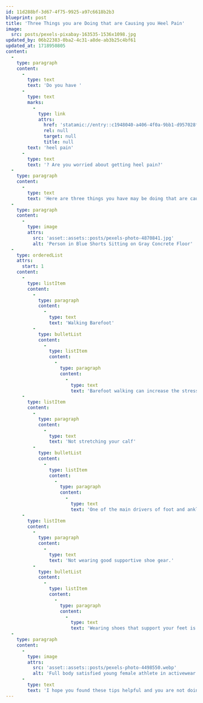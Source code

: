 ```yaml
---
id: 11d288bf-3d67-4f75-9925-a97c6618b2b3
blueprint: post
title: 'Three Things you are Doing that are Causing you Heel Pain'
image:
  src: posts/pexels-pixabay-163535-1536x1098.jpg
updated_by: 06b22383-0ba2-4c31-a8de-ab3b25c4bf61
updated_at: 1718950805
content:
  -
    type: paragraph
    content:
      -
        type: text
        text: 'Do you have '
      -
        type: text
        marks:
          -
            type: link
            attrs:
              href: 'statamic://entry::c1948040-a406-4f0a-9bb1-d957028f68ab'
              rel: null
              target: null
              title: null
        text: 'heel pain'
      -
        type: text
        text: '? Are you worried about getting heel pain?'
  -
    type: paragraph
    content:
      -
        type: text
        text: 'Here are three things you have may be doing that are causing you heel pain, or put you at a great risk for developing heel pain.'
  -
    type: paragraph
    content:
      -
        type: image
        attrs:
          src: 'asset::assets::posts/pexels-photo-4870841.jpg'
          alt: 'Person in Blue Shorts Sitting on Gray Concrete Floor'
  -
    type: orderedList
    attrs:
      start: 1
    content:
      -
        type: listItem
        content:
          -
            type: paragraph
            content:
              -
                type: text
                text: 'Walking Barefoot'
          -
            type: bulletList
            content:
              -
                type: listItem
                content:
                  -
                    type: paragraph
                    content:
                      -
                        type: text
                        text: 'Barefoot walking can increase the stress and strain that is put through your feet and cause areas of your feet to become irritated and inflamed, leading to pain. Don’t walk barefoot at home. Have a designated pair of supportive sandals that you wear at your home.'
      -
        type: listItem
        content:
          -
            type: paragraph
            content:
              -
                type: text
                text: 'Not stretching your calf'
          -
            type: bulletList
            content:
              -
                type: listItem
                content:
                  -
                    type: paragraph
                    content:
                      -
                        type: text
                        text: 'One of the main drivers of foot and ankle pathology are tight calf muscles. Tight calf muscles can change the biomechanics of how you walk, therefore increasing stress and strain through your feet, resulting in areas of pain. Make sure you are stretching, and your muscles are not too tight, especially those calf muscles!'
      -
        type: listItem
        content:
          -
            type: paragraph
            content:
              -
                type: text
                text: 'Not wearing good supportive shoe gear.'
          -
            type: bulletList
            content:
              -
                type: listItem
                content:
                  -
                    type: paragraph
                    content:
                      -
                        type: text
                        text: 'Wearing shoes that support your feet is very important to help treat heel pain. Make sure you are wearing good supportive shoes and orthotics to keep your foot pain at bay.'
  -
    type: paragraph
    content:
      -
        type: image
        attrs:
          src: 'asset::assets::posts/pexels-photo-4498550.webp'
          alt: 'Full body satisfied young female athlete in activewear sitting on floor near folded fitness mat and tying sneakers before training while looking down with smile'
      -
        type: text
        text: 'I hope you found these tips helpful and you are not doing any of the above!'
---
```

